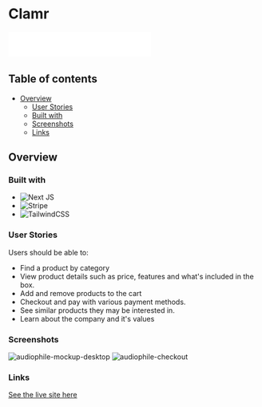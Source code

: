 # Clamr

![Audiophile](./github/logo.png)

## Table of contents

- [Overview](#overview)
  - [User Stories](#user-stories)
  - [Built with](#built-with)
  - [Screenshots](#screenshots)
  - [Links](#links)
  
  

## Overview

### Built with

- ![Next JS](https://img.shields.io/badge/Next-black?style=for-the-badge&logo=next.js&logoColor=white)
- ![Stripe](https://img.shields.io/badge/Stripe-626CD9?style=for-the-badge&logo=Stripe&logoColor=white)
- ![TailwindCSS](https://img.shields.io/badge/tailwindcss-%2338B2AC.svg?style=for-the-badge&logo=tailwind-css&logoColor=white)

### User Stories

Users should be able to:

- Find a product by category
- View product details such as price, features and what's included in the box.
- Add and remove products to the cart
- Checkout and pay with various payment methods.
- See similar products they may be interested in.
- Learn about the company and it's values

### Screenshots

![audiophile-mockup-desktop](https://user-images.githubusercontent.com/41050673/213816934-b3e0fb18-b6d6-4558-9f2e-bd82626ba99a.jpg)
![audiophile-checkout](https://user-images.githubusercontent.com/41050673/213816941-4b897498-bc76-4f5d-8791-67d3139fd956.jpg)


### Links

[See the live site here](https://clamr.netlify.app/)
